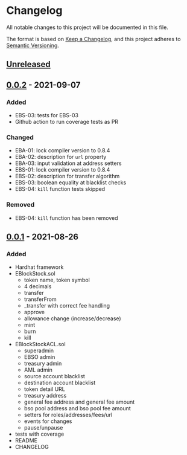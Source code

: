 # Changelog
All notable changes to this project will be documented in this file.

The format is based on [Keep a Changelog](https://keepachangelog.com/en/1.0.0/),
and this project adheres to [Semantic Versioning](https://semver.org/spec/v2.0.0.html).

## [Unreleased]

## [0.0.2] - 2021-09-07
### Added

- EBS-03: tests for EBS-03
- Github action to run coverage tests as PR

### Changed

- EBA-01: lock compiler version to 0.8.4
- EBA-02: description for `url` property
- EBA-03: input validation at address setters
- EBS-01: lock compiler version to 0.8.4
- EBS-02: description for transfer algorithm
- EBS-03: boolean equality at blacklist checks
- EBS-04: `kill` function tests skipped

### Removed

- EBS-04: `kill` function has been removed


## [0.0.1] - 2021-08-26
### Added

- Hardhat framework
- EBlockStock.sol
  - token name, token symbol
  - 4 decimals
  - transfer
  - transferFrom
  - \_transfer with correct fee handling
  - approve
  - allowance change (increase/decrease)
  - mint
  - burn
  - kill
- EBlockStockACL.sol
  - superadmin
  - EBSO admin
  - treasury admin
  - AML admin
  - source account blacklist
  - destination account blacklist
  - token detail URL
  - treasury address
  - general fee address and general fee amount
  - bso pool address and bso pool fee amount
  - setters for roles/addresses/fees/url
  - events for changes
  - pause/unpause
- tests with coverage
- README
- CHANGELOG

[unreleased]: https://github.com/blockben-official/ebso/compare/v0.0.2...HEAD
[0.0.1]: https://github.com/blockben-official/ebso/releases/tag/v0.0.1
[0.0.2]: https://github.com/blockben-official/ebso/releases/tag/v0.0.2
